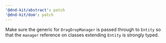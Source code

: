 ```yaml
---
'@dnd-kit/abstract': patch
'@dnd-kit/dom': patch
---
```


Make sure the generic for `DragDropManager` is passed through to `Entity` so that the `manager` reference on classes extending `Entity` is strongly typed.
